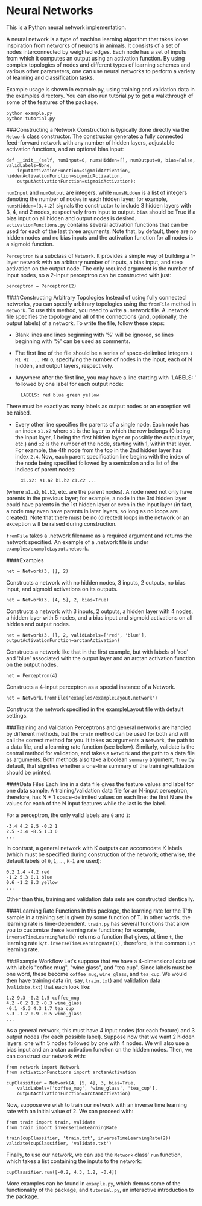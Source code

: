 Neural Networks
===========

This is a Python neural network implementation.

A neural network is a type of machine learning algorithm that takes loose inspiration from networks of neurons in animals. It consists of a set of nodes interconnected by weighted edges. Each node has a set of inputs from which it computes an output using an activation function. By using complex topologies of nodes and different types of learning schemes and various other parameters, one can use neural networks to perform a variety of learning and classification tasks.

Example usage is shown in example.py, using training and validation data in the examples directory. You can also run tutorial.py to get a walkthrough of some of the features of the package.

    python example.py
    python tutorial.py

###Constructing a Network
Construction is typically done directly via the `Network` class constructor. The constructor generates a fully connected feed-forward network with any number of hidden layers, adjustable activation functions, and an optional bias input:

    def __init__(self, numInput=0, numsHidden=[], numOutput=0, bias=False, validLabels=None,
        inputActivationFunction=sigmoidActivation, hiddenActivationFunction=sigmoidActivation,
        outputActivationFunction=sigmoidActivation):
`numInput` and `numOutput` are integers, while `numsHidden` is a list of integers denoting the number of nodes in each hidden layer; for example, `numsHidden=[3,4,2]` signals the constructor to include 3 hidden layers with 3, 4, and 2 nodes, respectively from input to output. `bias` should be True if a bias input on all hidden and output nodes is desired. `activationFunctions.py` contains several activation functions that can be used for each of the last three arguments. Note that, by default, there are no hidden nodes and no bias inputs and the activation function for all nodes is a sigmoid function.

`Perceptron` is a subclass of `Network`. It provides a simple way of building a 1-layer network with an arbitrary number of inputs, a bias input, and step activation on the output node. The only required argument is the number of input nodes, so a 2-input perceptron can be constructed with just:

    perceptron = Perceptron(2)

####Constructing Arbitrary Topologies
Instead of using fully connected networks, you can specify arbitrary topologies using the `fromFile` method in `Network`. To use this method, you need to write a .network file. A .network file specifies the topology and all of the connections (and, optionally, the output labels) of a network. To write the file, follow these steps:
* Blank lines and lines beginning with '%' will be ignored, so lines beginning with '%' can be used as comments.
* The first line of the file should be a series of space-delimited integers `I H1 H2 ... HN O`, specifying the number of nodes in the input, each of N hidden, and output layers, respectively.
* Anywhere after the first line, you may have a line starting with 'LABELS: ' followed by one label for each output node:

        LABELS: red blue green yellow
There must be exactly as many labels as output nodes or an exception will be raised.
* Every other line specifies the parents of a single node. Each node has an index `x1.x2` where `x1` is the layer to which the row belongs (0 being the input layer, 1 being the first hidden layer or possibly the output layer, etc.) and `x2` is the number of the node, starting with 1, within that layer. For example, the 4th node from the top in the 2nd hidden layer has index `2.4`. Now, each parent specification line begins with the index of the node being specified followed by a semicolon and a list of the indices of parent nodes: 

        x1.x2: a1.a2 b1.b2 c1.c2 ... 
(where `a1.a2`, `b1.b2`, etc. are the parent nodes). A node need not only have parents in the previous layer; for example, a node in the 3rd hidden layer could have parents in the 1st hidden layer or even in the input layer (in fact, a node may even have parents in later layers, so long as no loops are created). Note that there must be no (directed) loops in the network or an exception will be raised during construction.

`fromFile` takes a .network filename as a required argument and returns the network specified. An example of a .network file is under `examples/exampleLayout.network`.

####Examples

    net = Network(3, [], 2)
Constructs a network with no hidden nodes, 3 inputs, 2 outputs, no bias input, and sigmoid activations on its outputs.

    net = Network(3, [4, 5], 2, bias=True)
Constructs a network with 3 inputs, 2 outputs, a hidden layer with 4 nodes, a hidden layer with 5 nodes, and a bias input and sigmoid activations on all hidden and output nodes.

    net = Network(3, [], 2, validLabels=['red', 'blue'], outputActivationFunction=arctanActivation)
Constructs a network like that in the first example, but with labels of 'red' and 'blue' associated with the output layer and an arctan activation function on the output nodes.

    net = Perceptron(4)
Constructs a 4-input perceptron as a special instance of a Network.

    net = Network.fromFile('examples/exampleLayout.network')
Constructs the network specified in the exampleLayout file with default settings.

###Training and Validation
Perceptrons and general networks are handled by different methods, but the `train` method can be used for both and will call the correct method for you. It takes as arguments a `Network`, the path to a data file, and a learning rate function (see below). Similarly, validate is the central method for validation, and takes a `Network` and the path to a data file as arguments. Both methods also take a boolean `summary` argument, `True` by default, that signifies whether a one-line summary of the training/validation should be printed.

####Data Files
Each line in a data file gives the feature values and label for one data sample. A training/validation data file for an N-input perceptron, therefore, has N + 1 space-delimited values on each line: the first N are the values for each of the N input features while the last is the label.

For a perceptron, the only valid labels are `0` and `1`:

    -3.4 4.2 9.5 -0.2 1
    2.5 -3.4 -8.5 1.3 0
    ...
In contrast, a general network with K outputs can accomodate K labels (which must be specified during construction of the network; otherwise, the default labels of `0`, `1`, ..., `K-1` are used):

    0.2 1.4 -4.2 red
    -1.2 5.3 0.1 blue
    0.6 -1.2 9.3 yellow
    ...
Other than this, training and validation data sets are constructed identically.

####Learning Rate Functions
In this package, the learning rate for the T'th sample in a training set is given by some function of T. In other words, the learning rate is time-dependent. `train.py` has several functions that allow you to customize these learning rate functions; for example, `inverseTimeLearningRate(k)` returns a function that gives, at time `t`, the learning rate `k/t`. `inverseTimeLearningRate(1)`, therefore, is the common `1/t` learning rate.

###Example Workflow
Let's suppose that we have a 4-dimensional data set with labels "coffee mug", "wine glass", and "tea cup". Since labels must be one word, these become `coffee_mug`, `wine_glass`, and `tea_cup`. We would then have training data (in, say, `train.txt`) and validation data (`validate.txt`) that each look like:

    1.2 9.3 -0.2 1.5 coffee_mug
    4.2 -0.2 1.2 -0.3 wine_glass
    -0.1 -5.3 4.3 1.7 tea_cup
    5.3 -1.2 0.9 -0.5 wine_glass
    ...
As a general network, this must have 4 input nodes (for each feature) and 3 output nodes (for each possible label). Suppose now that we want 2 hidden layers: one with 5 nodes followed by one with 4 nodes. We will also use a bias input and an arctan activation function on the hidden nodes. Then, we can construct our network with:

    from network import Network
    from activationFunctions import arctanActivation
    
    cupClassifier = Network(4, [5, 4], 3, bias=True, 
        validLabels=['coffee_mug', 'wine_glass', 'tea_cup'],
        outputActivationFunction=arctanActivation)

Now, suppose we wish to train our network with an inverse time learning rate with an initial value of 2. We can proceed with:

    from train import train, validate
    from train import inverseTimeLearningRate
    
    train(cupClassifier, 'train.txt', inverseTimeLearningRate(2))
    validate(cupClassifier, 'validate.txt')

Finally, to use our network, we can use the `Network` class' `run` function, which takes a list containing the inputs to the network:

    cupClassifier.run([-0.2, 4.3, 1.2, -0.4])
More examples can be found in `example.py`, which demos some of the functionality of the package, and `tutorial.py`, an interactive introduction to the package.
